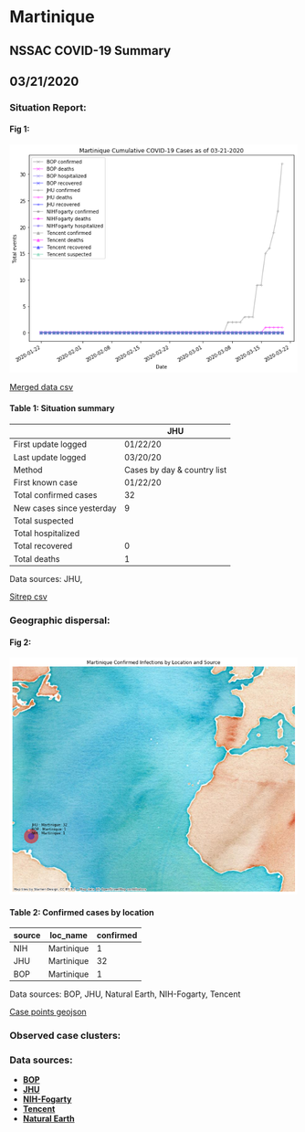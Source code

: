 # Martinique
## NSSAC COVID-19 Summary
## 03/21/2020



### Situation Report:
#### Fig 1:
![Martinique cases](../merged_histories/Martinique_merged_histories.png)

[Merged data csv](https://github.com/SchlittDataSci/SchlittDataSci.github.io/blob/master/data/tables/Martinique_merged_daily.csv)

#### Table 1: Situation summary


|                           | JHU                         |
|---------------------------|-----------------------------|
| First update logged       | 01/22/20                    |
| Last update logged        | 03/20/20                    |
| Method                    | Cases by day & country list |
| First known case          | 01/22/20                    |
| Total confirmed cases     | 32                          |
| New cases since yesterday | 9                           |
| Total suspected           |                             |
| Total hospitalized        |                             |
| Total recovered           | 0                           |
| Total deaths              | 1                           |

Data sources: JHU, 


[Sitrep csv](https://github.com/SchlittDataSci/SchlittDataSci.github.io/blob/master/data/tables/Martinique_sitrep.csv)

### Geographic dispersal:
#### Fig 2:
![Martinique mapped](../case_locs/Martinique_case_locs.png)

#### Table 2: Confirmed cases by location


| source   | loc_name   |   confirmed |
|----------|------------|-------------|
| NIH      | Martinique |           1 |
| JHU      | Martinique |          32 |
| BOP      | Martinique |           1 |

Data sources: BOP, JHU, Natural Earth, NIH-Fogarty, Tencent


[Case points geojson](https://github.com/SchlittDataSci/SchlittDataSci.github.io/blob/master/data/shapes/Martinique_case_locs.geojson)

### Observed case clusters:
### Data sources:
* **[BOP](https://github.com/beoutbreakprepared/nCoV2019)**
* **[JHU](https://github.com/CSSEGISandData/COVID-19)** 
* **[NIH-Fogarty](https://docs.google.com/spreadsheets/d/1jS24DjSPVWa4iuxuD4OAXrE3QeI8c9BC1hSlqr-NMiU/edit#gid=1187587451)** 
* **[Tencent](https://news.qq.com/zt2020/page/feiyan.htm)**
* **[Natural Earth](https://www.naturalearthdata.com/forums/forum/natural-earth-map-data/cultural-vectors/admin-1-states-provinces-and-their-boundaries/)**

<!-- Global site tag (gtag.js) - Google Analytics -->
<script async src="https://www.googletagmanager.com/gtag/js?id=UA-158816269-1"></script>
<script>
  window.dataLayer = window.dataLayer || [];
  function gtag(){dataLayer.push(arguments);}
  gtag('js', new Date());

  gtag('config', 'UA-158816269-1');
</script>